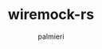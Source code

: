 ---
    title: 'wiremock-rs'
    pubDate: 2021-03-03
    description: 'Luca Palmieri discusses his HTTP mocking crate, wiremock-rs, and the challenges of black-box testing in a microservice environment.'
    author: 'palmieri'
    image:
        src: ''
        alt: ''
    video_url: 'https://youtu.be/IcDtuXx0EyQ?si=s0rog0iVl94DZqPg'
    tags: ["Rust","2021","HTTP","Microservices","Test Automation"]
    event_location: 'Online'
    slides_url: 'NULL'
---